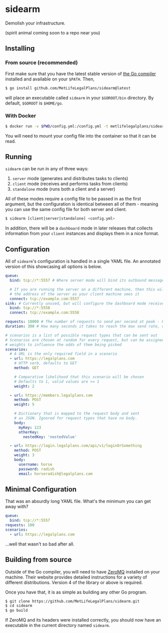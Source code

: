 # sidearm

Demolish your infrastructure.

(spirit animal coming soon to a repo near you)

## Installing

### From source (recommended)

First make sure that you have the latest stable version of [the Go compiler](https://go.dev/dl/) installed and available on your `$PATH`. Then,

```sh
$ go install github.com/MetLifeLegalPlans/sidearm@latest
```

will place an executable called `sidearm` in your `$GOROOT/bin` directory. By default, `$GOROOT` is `$HOME/go`.

### With Docker

```sh
$ docker run -v $PWD/config.yml:/config.yml -t metlifelegalplans/sidearm:latest
```

You will need to mount your config file into the container so that it can be read.

## Running

`sidearm` can be run in any of three ways:

1. `server` mode (generates and distributes tasks to clients)
2. `client` mode (receives and performs tasks from clients)
3. `standalone` mode (runs both a client and a server)

All of these modes require a config file to be passed in as the first argument, but the configuration is identical between all of them - meaning you can use the same config file for both server and client.

```sh
$ sidearm [client|server|standalone] <config.yml>
```

In addition, there will be a `dashboard` mode in later releases that collects information from your `client` instances and displays them in a nice format.

## Configuration

All of `sidearm`'s configuration is handled in a single YAML file. An annotated version of this showcasing all options is below.

```yaml
queue:
  bind: tcp://*:5557 # Where server mode will bind its outbound message queue

  # If you are running the server on a different machine, then this will be
  # the address of the server as your client machine sees it
  connect: tcp://example.com:5557
sink: # Currently unused, but will configure the dashboard mode receiver
  bind: tcp://*:5558
  connect: tcp://example.com:5558

requests: 10000 # The number of requests to send per second at peak - REQUIRED
duration: 300 # How many seconds it takes to reach the max send rate, default 0

# scenarios is a list of possible request types that can be sent out
# Scenarios are chosen at random for every request, but can be assigned
# weights to influence the odds of them being picked
scenarios:
  # A URL is the only required field in a scenario
  - url: https://legalplans.com
    # HTTP verb, defaults to GET
    method: GET

    # Comparative likelihood that this scenario will be chosen
    # Defaults to 1, valid values are >= 1
    weight: 2

  - url: https://members.legalplans.com
    method: POST
    weight: 5

    # Dictionary that is mapped to the request body and sent
    # as JSON. Ignored for request types that have no body.
    body:
      myKey: 123
      otherKey:
        nestedKey: 'nestedValue'

  - url: https://login.legalplans.com/api/v1/loginOrSomething
    method: POST
    weight: 3
    body:
      username: horse
      password: radish
      email: horseradish@legalplans.com
```

## Minimal Configuration

That was an absurdly long YAML file. What's the minimum you can get away with?

```yaml
queue:
  bind: tcp://*:5557
requests: 100
scenarios:
  - url: https://legalplans.com
```

...well that wasn't so bad after all.

## Building from source

Outside of the Go compiler, you will need to have [ZeroMQ](https://zeromq.org/download) installed on your machine. Their website provides detailed instructions for a variety of different distributions. Version 4 of the library or above is required.

Once you have that, it is as simple as building any other Go program.

```sh
$ git clone https://github.com/MetLifeLegalPlans/sidearm.git
$ cd sidearm
$ go build
```

If ZeroMQ and its headers were installed correctly, you should now have an executable in the current directory named `sidearm`.
